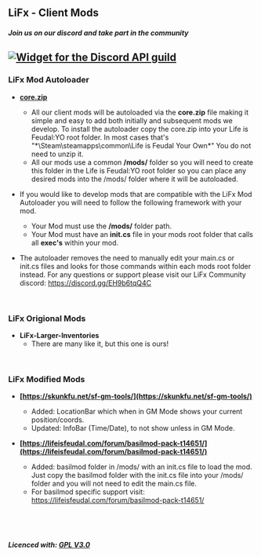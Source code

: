 ## LiFx - Client Mods

##### Join us on our discord and take part in the community
[![Widget for the Discord API guild](https://discord.com/api/guilds/779866175134892082/widget.png?style=shield)](https://discord.gg/EH9b6tqQ4C)
---

### LiFx Mod Autoloader
* **[core.zip](https://github.com/LiF-x/LiFxClientMods/blob/main/core.zip)**
  * All our client mods will be autoloaded via the **core.zip** file making it simple and easy to add both initially and subsequent mods we develop. To install the autoloader copy the core.zip into your Life is Feudal:YO root folder. In most cases that's "*\Steam\steamapps\common\Life is Feudal Your Own\*" You do not need to unzip it.
  * All our mods use a common **/mods/** folder so you will need to create this folder in the Life is Feudal:YO root folder so you can place any desired mods into the /mods/ folder where it will be autoloaded.
  
* If you would like to develop mods that are compatible with the LiFx Mod Autoloader you will need to follow the following framework with your mod.
    * Your Mod must use the **/mods/** folder path.
    * Your Mod must have an **init.cs** file in your mods root folder that calls all **exec's** within your mod.

* The autoloader removes the need to manually edit your main.cs or init.cs files and looks for those commands within each mods root folder instead. For any questions or support please visit our LiFx Community discord: https://discord.gg/EH9b6tqQ4C

&nbsp; 
### LiFx Origional Mods
* **LiFx-Larger-Inventories**
  * There are many like it, but this one is ours!

&nbsp; 
### LiFx Modified Mods
* **[https://skunkfu.net/sf-gm-tools/](https://skunkfu.net/sf-gm-tools/)**
  * Added: LocationBar which when in GM Mode shows your current position/coords.
  * Updated: InfoBar (Time/Date), to not show unless in GM Mode.
  
* **[https://lifeisfeudal.com/forum/basilmod-pack-t14651/](https://lifeisfeudal.com/forum/basilmod-pack-t14651/)**
  * Added: basilmod folder in /mods/ with an init.cs file to load the mod. Just copy the basilmod folder with the init.cs file into your /mods/ folder and you will not need to edit the main.cs file.
  * For basilmod specific support visit: https://lifeisfeudal.com/forum/basilmod-pack-t14651/


&nbsp; 
&nbsp; 
---
##### Licenced with: [GPL V3.0](LICENSE)
